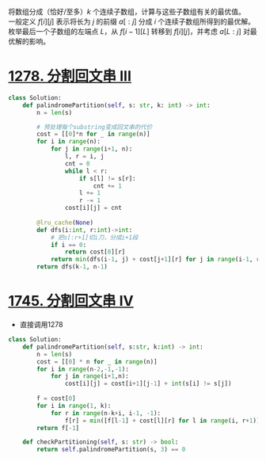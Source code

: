 将数组分成（恰好/至多）$k$ 个连续子数组，计算与这些子数组有关的最优值。  
一般定义 $f[i][j]$ 表示将长为 $j$ 的前缀 $a[:j]$ 分成 $i$ 个连续子数组所得到的最优解。  
枚举最后一个子数组的左端点 $L$，从 $f[i-1][L]$ 转移到 $f[i][j]$，并考虑 $a[L:j]$ 对最优解的影响。
# [1278. 分割回文串 III](https://leetcode.cn/problems/palindrome-partitioning-iii/)
```python
class Solution:
    def palindromePartition(self, s: str, k: int) -> int:
        n = len(s)

        # 预处理每个substring变成回文串的代价
        cost = [[0]*n for _ in range(n)]
        for i in range(n):
            for j in range(i+1, n):
                l, r = i, j
                cnt = 0
                while l < r:
                    if s[l] != s[r]:
                        cnt += 1
                    l += 1
                    r -= 1
                cost[i][j] = cnt
        
        @lru_cache(None)
        def dfs(i:int, r:int)->int:
            # 把s[:r+1]切i刀，分成i+1段
            if i == 0:
                return cost[0][r]
            return min(dfs(i-1, j) + cost[j+1][r] for j in range(i-1, r))
        return dfs(k-1, n-1)
```
# [1745. 分割回文串 IV](https://leetcode.cn/problems/palindrome-partitioning-iv/)
- 直接调用1278
```python
class Solution:
    def palindromePartition(self, s:str, k:int) -> int:
        n = len(s)
        cost = [[0] * n for _ in range(n)]
        for i in range(n-2,-1,-1):
            for j in range(i+1,n):
                cost[i][j] = cost[i+1][j-1] + int(s[i] != s[j])
        
        f = cost[0]
        for i in range(1, k):
            for r in range(n-k+i, i-1, -1):
                f[r] = min([f[l-1] + cost[l][r] for l in range(i, r+1)])
        return f[-1]

    def checkPartitioning(self, s: str) -> bool:
        return self.palindromePartition(s, 3) == 0
```